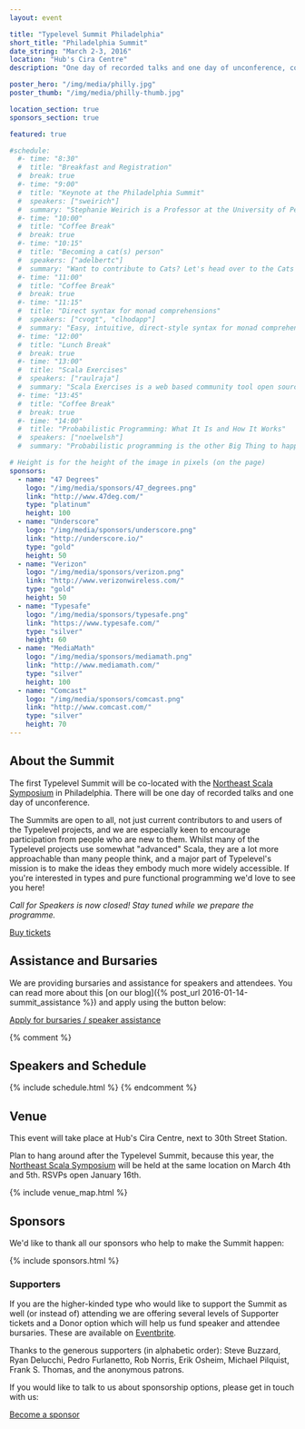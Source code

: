 ```yaml
---
layout: event

title: "Typelevel Summit Philadelphia"
short_title: "Philadelphia Summit"
date_string: "March 2-3, 2016"
location: "Hub's Cira Centre"
description: "One day of recorded talks and one day of unconference, co-located with NE Scala."

poster_hero: "/img/media/philly.jpg"
poster_thumb: "/img/media/philly-thumb.jpg"

location_section: true
sponsors_section: true

featured: true

#schedule:
  #- time: "8:30"
  #  title: "Breakfast and Registration"
  #  break: true
  #- time: "9:00"
  #  title: "Keynote at the Philadelphia Summit"
  #  speakers: ["sweirich"]
  #  summary: "Stephanie Weirich is a Professor at the University of Pennsylvania. Her research centers on programming languages, type theory and machine-assisted reasoning. In particular, she studies generic programming, metaprogramming, dependent type systems, and type inference in the context of functional programming languages. She is currently an Editor of the Journal of Functional Programming and served as the program chair for ICFP in 2010 and the Haskell Symposium in 2009."
  #- time: "10:00"
  #  title: "Coffee Break"
  #  break: true
  #- time: "10:15"
  #  title: "Becoming a cat(s) person"
  #  speakers: ["adelbertc"]
  #  summary: "Want to contribute to Cats? Let's head over to the Cats Issues list and do some live coding! Along the way we will see how the codebase is organized, the various bits of automation provided, and how you can use our various channels to get feedback on..."
  #- time: "11:00"
  #  title: "Coffee Break"
  #  break: true
  #- time: "11:15"
  #  title: "Direct syntax for monad comprehensions"
  #  speakers: ["cvogt", "clhodapp"]
  #  summary: "Easy, intuitive, direct-style syntax for monad comprehensions! Like Scala  async  or SBT  .value , but generalized to any monad. Implemented, ready to be used and requiring only vanilla Scala 2.10/2.11 and blackbox macros. Future extensions could..."
  #- time: "12:00"
  #  title: "Lunch Break"
  #  break: true
  #- time: "13:00"
  #  title: "Scala Exercises"
  #  speakers: ["raulraja"]
  #  summary: "Scala Exercises is a web based community tool open sourced by 47 Degrees. It contains multiple koan and free form style exercises maintained by library authors and maintainers to help you master some of the most important tools in the Scala Ecosystem..."
  #- time: "13:45"
  #  title: "Coffee Break"
  #  break: true
  #- time: "14:00"
  #  title: "Probabilistic Programming: What It Is and How It Works"
  #  speakers: ["noelwelsh"]
  #  summary: "Probabilistic programming is the other Big Thing to happen in machine learning alongside deep learning. It is also closely tied to functional programming. In this talk I will explain the goals of probabilistic programming and how we can implement a..."

# Height is for the height of the image in pixels (on the page)
sponsors:
  - name: "47 Degrees"
    logo: "/img/media/sponsors/47_degrees.png"
    link: "http://www.47deg.com/"
    type: "platinum"
    height: 100
  - name: "Underscore"
    logo: "/img/media/sponsors/underscore.png"
    link: "http://underscore.io/"
    type: "gold"
    height: 50
  - name: "Verizon"
    logo: "/img/media/sponsors/verizon.png"
    link: "http://www.verizonwireless.com/"
    type: "gold"
    height: 50
  - name: "Typesafe"
    logo: "/img/media/sponsors/typesafe.png"
    link: "https://www.typesafe.com/"
    type: "silver"
    height: 60
  - name: "MediaMath"
    logo: "/img/media/sponsors/mediamath.png"
    link: "http://www.mediamath.com/"
    type: "silver"
    height: 100
  - name: "Comcast"
    logo: "/img/media/sponsors/comcast.png"
    link: "http://www.comcast.com/"
    type: "silver"
    height: 70
---
```


## About the Summit

The first Typelevel Summit will be co-located with the <a href="http://www.nescala.org/">Northeast Scala Symposium</a> in Philadelphia.
There will be one day of recorded talks and one day of unconference.

The Summits are open to all, not just current contributors to and users of the Typelevel projects, and we are especially keen to encourage participation from people who are new to them.
Whilst many of the Typelevel projects use somewhat "advanced" Scala, they are a lot more approachable than many people think, and a major part of Typelevel's mission is to make the ideas they embody much more widely accessible.
If you're interested in types and pure functional programming we'd love to see you here!

_Call for Speakers is now closed!
Stay tuned while we prepare the programme._

<a class="btn large" href="https://www.eventbrite.co.uk/e/typelevel-summit-us-tickets-20778897241">Buy tickets</a>

## Assistance and Bursaries

We are providing bursaries and assistance for speakers and attendees. You can read more about this [on our blog]({% post_url 2016-01-14-summit_assistance %}) and apply using the button below:

<a class="btn large" href="https://docs.google.com/a/underscoreconsulting.com/forms/d/1hhia7etHm_UT4WnQS7JTyGE03z-2-T1xJGujOkvacjs/viewform">Apply for bursaries / speaker assistance</a>

{% comment %}
## Speakers and Schedule
{% include schedule.html %}
{% endcomment %}

## Venue

This event will take place at Hub's Cira Centre, next to 30th Street Station.

Plan to hang around after the Typelevel Summit, because this year, the <a href="http://www.nescala.org/">Northeast Scala Symposium</a> will be held at the same location on March 4th and 5th.
RSVPs open January 16th.

{% include venue_map.html %}

## Sponsors
We'd like to thank all our sponsors who help to make the Summit happen:

{% include sponsors.html %}

### Supporters

If you are the higher-kinded type who would like to support the Summit as well (or instead of) attending we are offering several levels of Supporter tickets and a Donor option which will help us fund speaker and attendee bursaries.
These are available on <a href="https://www.eventbrite.co.uk/e/typelevel-summit-us-tickets-20778897241">Eventbrite</a>.

Thanks to the generous supporters (in alphabetic order):
Steve Buzzard, Ryan Delucchi, Pedro Furlanetto, Rob Norris, Erik Osheim, Michael Pilquist, Frank S. Thomas, and the anonymous patrons.

If you would like to talk to us about sponsorship options, please get in touch with us:

<a class="btn large" href="mailto:info@typelevel.org">Become a sponsor</a>
